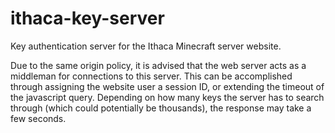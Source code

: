# ithaca-key-server

Key authentication server for the Ithaca Minecraft server website.

Due to the same origin policy, it is advised that the web server acts as a middleman for connections to this server.
This can be accomplished through assigning the website user a session ID, or extending the timeout of the javascript query. Depending on how many keys the server has to search through (which could potentially be thousands), the response may take a few seconds.

